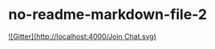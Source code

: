 # no-readme-markdown-file-2
[![Gitter](http://localhost:4000/Join Chat.svg)](http://localhost:5000/gittertestbot/no-readme-markdown-file-2?utm_source=badge&utm_medium=badge&utm_campaign=pr-badge&utm_content=badge)